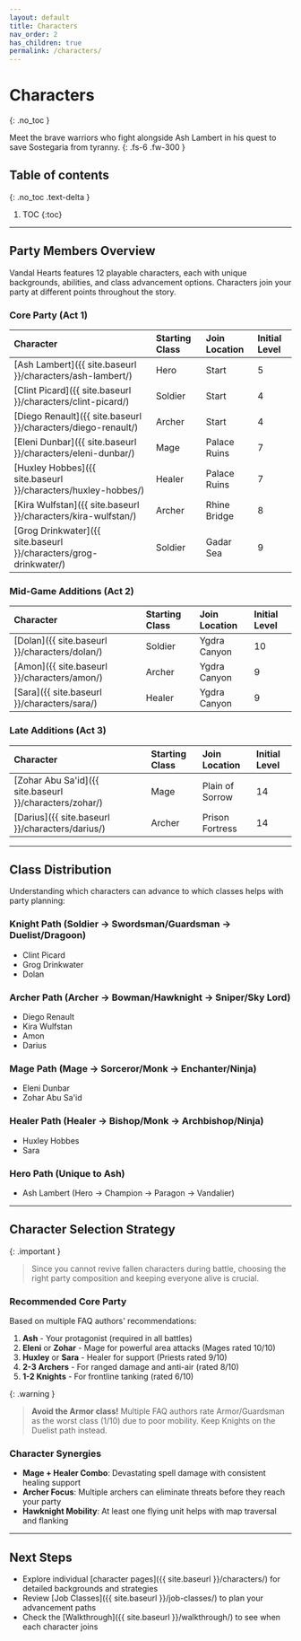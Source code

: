 ```yaml
---
layout: default
title: Characters
nav_order: 2
has_children: true
permalink: /characters/
---
```


# Characters
{: .no_toc }

Meet the brave warriors who fight alongside Ash Lambert in his quest to save Sostegaria from tyranny.
{: .fs-6 .fw-300 }

## Table of contents
{: .no_toc .text-delta }

1. TOC
{:toc}

---

## Party Members Overview

Vandal Hearts features 12 playable characters, each with unique backgrounds, abilities, and class advancement options. Characters join your party at different points throughout the story.

### Core Party (Act 1)

| Character | Starting Class | Join Location | Initial Level |
|:----------|:--------------|:--------------|:--------------|
| [Ash Lambert]({{ site.baseurl }}/characters/ash-lambert/) | Hero | Start | 5 |
| [Clint Picard]({{ site.baseurl }}/characters/clint-picard/) | Soldier | Start | 4 |
| [Diego Renault]({{ site.baseurl }}/characters/diego-renault/) | Archer | Start | 4 |
| [Eleni Dunbar]({{ site.baseurl }}/characters/eleni-dunbar/) | Mage | Palace Ruins | 7 |
| [Huxley Hobbes]({{ site.baseurl }}/characters/huxley-hobbes/) | Healer | Palace Ruins | 7 |
| [Kira Wulfstan]({{ site.baseurl }}/characters/kira-wulfstan/) | Archer | Rhine Bridge | 8 |
| [Grog Drinkwater]({{ site.baseurl }}/characters/grog-drinkwater/) | Soldier | Gadar Sea | 9 |

### Mid-Game Additions (Act 2)

| Character | Starting Class | Join Location | Initial Level |
|:----------|:--------------|:--------------|:--------------|
| [Dolan]({{ site.baseurl }}/characters/dolan/) | Soldier | Ygdra Canyon | 10 |
| [Amon]({{ site.baseurl }}/characters/amon/) | Archer | Ygdra Canyon | 9 |
| [Sara]({{ site.baseurl }}/characters/sara/) | Healer | Ygdra Canyon | 9 |

### Late Additions (Act 3)

| Character | Starting Class | Join Location | Initial Level |
|:----------|:--------------|:--------------|:--------------|
| [Zohar Abu Sa'id]({{ site.baseurl }}/characters/zohar/) | Mage | Plain of Sorrow | 14 |
| [Darius]({{ site.baseurl }}/characters/darius/) | Archer | Prison Fortress | 14 |

---

## Class Distribution

Understanding which characters can advance to which classes helps with party planning:

### Knight Path (Soldier → Swordsman/Guardsman → Duelist/Dragoon)
- Clint Picard
- Grog Drinkwater
- Dolan

### Archer Path (Archer → Bowman/Hawknight → Sniper/Sky Lord)
- Diego Renault
- Kira Wulfstan
- Amon
- Darius

### Mage Path (Mage → Sorceror/Monk → Enchanter/Ninja)
- Eleni Dunbar
- Zohar Abu Sa'id

### Healer Path (Healer → Bishop/Monk → Archbishop/Ninja)
- Huxley Hobbes
- Sara

### Hero Path (Unique to Ash)
- Ash Lambert (Hero → Champion → Paragon → Vandalier)

---

## Character Selection Strategy

{: .important }
> Since you cannot revive fallen characters during battle, choosing the right party composition and keeping everyone alive is crucial.

### Recommended Core Party

Based on multiple FAQ authors' recommendations:

1. **Ash** - Your protagonist (required in all battles)
2. **Eleni** or **Zohar** - Mage for powerful area attacks (Mages rated 10/10)
3. **Huxley** or **Sara** - Healer for support (Priests rated 9/10)
4. **2-3 Archers** - For ranged damage and anti-air (rated 8/10)
5. **1-2 Knights** - For frontline tanking (rated 6/10)

{: .warning }
> **Avoid the Armor class!** Multiple FAQ authors rate Armor/Guardsman as the worst class (1/10) due to poor mobility. Keep Knights on the Duelist path instead.

### Character Synergies

- **Mage + Healer Combo**: Devastating spell damage with consistent healing support
- **Archer Focus**: Multiple archers can eliminate threats before they reach your party
- **Hawknight Mobility**: At least one flying unit helps with map traversal and flanking

---

## Next Steps

- Explore individual [character pages]({{ site.baseurl }}/characters/) for detailed backgrounds and strategies
- Review [Job Classes]({{ site.baseurl }}/job-classes/) to plan your advancement paths
- Check the [Walkthrough]({{ site.baseurl }}/walkthrough/) to see when each character joins
